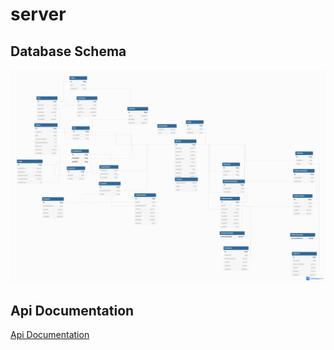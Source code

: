 # server



## Database Schema
![Database Schema](https://github.com/passionPay/server/blob/main/server.png)




## Api Documentation
[Api Documentation](https://docs.google.com/spreadsheets/d/1tqYAHbeAqUtUdUL9JcPCJVOF6nQkNlXWrTwuLW7N2Vw/edit#gid=0)
